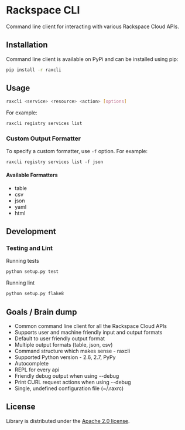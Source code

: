 # Rackspace CLI

Command line client for interacting with various Rackspace Cloud APIs.

## Installation

Command line client is available on PyPi and can be installed using pip:

```bash
pip install -r raxcli
```

## Usage

```bash
raxcli <service> <resource> <action> [options]
```

For example:

```bash
raxcli registry services list
```

### Custom Output Formatter

To specify a custom formatter, use `-f` option. For example:

`raxcli registry services list -f json`

#### Available Formatters

* table
* csv
* json
* yaml
* html

## Development

### Testing and Lint

Running tests

```bash
python setup.py test
```

Running lint

```bash
python setup.py flake8
```

## Goals / Brain dump

* Common command line client for all the Rackspace Cloud APIs
* Supports user and machine friendly input and output formats
* Default to user friendly output format
* Multiple output formats (table, json, csv)
* Command structure which makes sense - raxcli <service> <resource> <action>
* Supported Python version - 2.6, 2.7, PyPy
* Autocomplete
* REPL for every api
* Friendly debug output when using --debug
* Print CURL request actions when using --debug
* Single, undefined configuration file (~/.raxrc)

## License

Library is distributed under the [Apache 2.0 license](http://www.apache.org/licenses/LICENSE-2.0.html).

